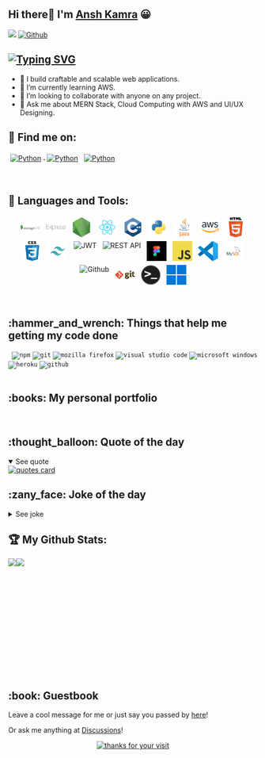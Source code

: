 

<!--
**Anshkamra1238/Anshkamra1238** is a ✨ _special_ ✨ repository because its `README.md` (this file) appears on your GitHub profile.

Here are some ideas to get you started:

- 🔭 I’m currently working on ...
- 🌱 I’m currently learning ...
- 👯 I’m looking to collaborate on ...
- 🤔 I’m looking for help with ...
- 💬 Ask me about ...
- 📫 How to reach me: ...
- 😄 Pronouns: ...
- ⚡ Fun fact: ...
-->
## Hi there👋  I'm [Ansh Kamra][website] 😀 <br>


![](https://visitor-badge.laobi.icu/badge?page_id=Anshkamra1238.Anshkamra1238) [![Github](https://img.shields.io/github/followers/Anshkamra1238?label=Followers&logo=Github)](https://github.com/Anshkamra1238)




## <a href="https://git.io/typing-svg"><img src="https://readme-typing-svg.herokuapp.com?font=Roboto&duration=5000&pause=10&width=435&lines=Software+Developer;MERN+Stack+Developer;Cloud+Engineer;UI%2FUX+Designer" alt="Typing SVG" /></a>

- 🔭 I build craftable and scalable web applications.
- 🌱 I’m currently learning AWS. 
- 👯 I’m looking to collaborate with anyone on any project.
- 💬 Ask me about MERN Stack, Cloud Computing with AWS and UI/UX Designing.


## :email: Find me on:

<!--
[<img align="left" alt="Anshkamra1238" width="40px" src="https://raw.githubusercontent.com/iconic/open-iconic/master/svg/globe.svg" />][website]
[<img align="left" alt="Anshkamra1238 | LinkedIn" width="40px" src="https://cdn.jsdelivr.net/npm/simple-icons@v3/icons/linkedin.svg" />][linkedin]
[<img align="left" alt="Anshkamra1238 | Mail" width="40px" src="https://cdn.jsdelivr.net/npm/simple-icons@v3/icons/gmail.svg" />][mail]
-->

<p align="center">
 

 <a href="https://opportfolio-8xg1.onrender.com" target="_blank" rel="noopener noreferrer"> <img src="https://cdn-icons-png.flaticon.com/512/841/841364.png" alt="Python" height="40" style="vertical-align:top; margin:4px"> </a>
 <a href="https://www.linkedin.com/in/anshkamra12/" target="_blank" rel="noopener noreferrer"> <img src="https://cdn-icons-png.flaticon.com/512/174/174857.png" alt="Python" height="40" style="vertical-align:top; margin:4px"></a>
 <a href="mailto:anshkamra1238@gmail.com"> <img src="https://cdn-icons-png.flaticon.com/512/726/726623.png" alt="Python" height="40" style="vertical-align:top; margin:4px"></a> 
</p>

<br />


## 🧰 Languages and Tools:
<p align="center">
  <img src="https://raw.githubusercontent.com/github/explore/37c71fdca4e12086faf8c7009793d2eb588c914e/topics/mongodb/mongodb.png" alt="MongoDB" height="40" style="vertical-align:top; margin:4px">
<img src="https://raw.githubusercontent.com/github/explore/37c71fdca4e12086faf8c7009793d2eb588c914e/topics/express/express.png" alt="Express.js" height="40" style="vertical-align:top; margin:4px">
<img src="https://raw.githubusercontent.com/github/explore/80688e429a7d4ef2fca1e82350fe8e3517d3494d/topics/nodejs/nodejs.png" alt="NodeJS" height="40" style="vertical-align:top; margin:4px">
  <img src="https://raw.githubusercontent.com/github/explore/37c71fdca4e12086faf8c7009793d2eb588c914e/topics/react/react.png" alt="React.js" height="40" style="vertical-align:top; margin:4px">
<img src="https://raw.githubusercontent.com/github/explore/37c71fdca4e12086faf8c7009793d2eb588c914e/topics/cpp/cpp.png" alt="C++" height="40" style="vertical-align:top; margin:4px">
<img src="https://raw.githubusercontent.com/github/explore/80688e429a7d4ef2fca1e82350fe8e3517d3494d/topics/python/python.png" alt="Python" height="40" style="vertical-align:top; margin:4px">
  <img src="https://raw.githubusercontent.com/github/explore/37c71fdca4e12086faf8c7009793d2eb588c914e/topics/java/java.png" alt="Java" height="40" style="vertical-align:top; margin:4px">
  <img src="https://raw.githubusercontent.com/github/explore/37c71fdca4e12086faf8c7009793d2eb588c914e/topics/aws/aws.png" alt="AWS" height="40" style="vertical-align:top; margin:4px">
<img src="https://raw.githubusercontent.com/github/explore/37c71fdca4e12086faf8c7009793d2eb588c914e/topics/html/html.png" alt="HTML" height="40" style="vertical-align:top; margin:4px">
<img src="https://raw.githubusercontent.com/github/explore/37c71fdca4e12086faf8c7009793d2eb588c914e/topics/css/css.png" alt="CSS" height="40" style="vertical-align:top; margin:4px">
<img src="https://raw.githubusercontent.com/github/explore/37c71fdca4e12086faf8c7009793d2eb588c914e/topics/tailwind/tailwind.png" alt="Tailwind CSS" height="40" style="vertical-align:top; margin:4px">
<img src="https://via.placeholder.com/40/000000/FFFFFF?text=JWT" alt="JWT" height="40" style="vertical-align:top; margin:4px">


<img src="https://via.placeholder.com/40/000000/FFFFFF?text=REST+API" alt="REST API" height="40" style="vertical-align:top; margin:4px">
<img src="https://raw.githubusercontent.com/github/explore/37c71fdca4e12086faf8c7009793d2eb588c914e/topics/figma/figma.png" alt="Figma" height="40" style="vertical-align:top; margin:4px">


<img src="https://raw.githubusercontent.com/github/explore/80688e429a7d4ef2fca1e82350fe8e3517d3494d/topics/javascript/javascript.png" alt="Javascript" height="40" style="vertical-align:top; margin:4px">
<img src="https://raw.githubusercontent.com/github/explore/80688e429a7d4ef2fca1e82350fe8e3517d3494d/topics/visual-studio-code/visual-studio-code.png" alt="VS Code" height="40" style="vertical-align:top; margin:4px">

<img src="https://raw.githubusercontent.com/github/explore/80688e429a7d4ef2fca1e82350fe8e3517d3494d/topics/mysql/mysql.png" alt="MySQL" height="40" style="vertical-align:top; margin:4px">
 
<img src="https://cdn-icons-png.flaticon.com/512/5968/5968866.png" alt="Github" height="40" style="vertical-align:top; margin:4px">
<img src="https://raw.githubusercontent.com/github/explore/80688e429a7d4ef2fca1e82350fe8e3517d3494d/topics/git/git.png" alt="Git" height="40" style="vertical-align:top; margin:4px">
<img src="https://raw.githubusercontent.com/github/explore/80688e429a7d4ef2fca1e82350fe8e3517d3494d/topics/terminal/terminal.png" alt="Terminal" height="40" style="vertical-align:top; margin:4px">

<img src="https://raw.githubusercontent.com/github/explore/80688e429a7d4ef2fca1e82350fe8e3517d3494d/topics/windows/windows.png" alt="Windows" height="40" style="vertical-align:top; margin:4px">

</p>

<br />

<h2>:hammer_and_wrench: Things that help me getting my code done</h2>
<code> <img title="npm" alt="npm" width="30px" src="https://cdn.jsdelivr.net/gh/devicons/devicon/icons/npm/npm-original-wordmark.svg" /></code>
<code><img title="Git" alt="git" width="30px" src="https://cdn.jsdelivr.net/gh/devicons/devicon/icons/git/git-original.svg" /></code>
<code><img title="Mozilla Firefox" alt="mozilla firefox" width="30px" src="https://cdn.jsdelivr.net/gh/devicons/devicon/icons/firefox/firefox-original.svg" /></code>
<code><img title="VS Code" alt="visual studio code" width="30px" src="https://cdn.jsdelivr.net/gh/devicons/devicon/icons/vscode/vscode-original.svg" /></code>
<code><img title="MS Windows" alt="microsoft windows" width="30px" src="https://cdn.jsdelivr.net/gh/devicons/devicon/icons/windows8/windows8-original.svg" /></code>
<code> <img title="Heroku" alt="heroku" width="30px" src="https://cdn.jsdelivr.net/gh/devicons/devicon/icons/heroku/heroku-original-wordmark.svg" /></code>
<code><img title="GitHub" alt="github" width="30px" src="https://cdn.jsdelivr.net/gh/devicons/devicon/icons/github/github-original.svg" /></code>
</br></br>
<h2>:books: My personal portfolio</h2>
<a href="https://opportfolio-8xg1.onrender.com">
<!--     <img alt="link to the repository of my personal portfolio" src="https://github-readme-stats-carol42.vercel.app/api/pin/?username=Carol42&repo=portfolio&theme=midnight-purple&hide_border=true"> -->
</a>
</br>

<h2>:thought_balloon: Quote of the day</h2>
<details open>
    <summary>See quote</summary>
    <a href="https://github.com/piyushsuthar/github-readme-quotes">
        <img src="https://quotes-github-readme.vercel.app/api?type=horizontal&theme=tokyonight" alt="quotes card">
    </a>
</details>
<h2>:zany_face: Joke of the day</h2>
<details>
    <summary>See joke</summary>
    <a href="https://github.com/ABSphreak/readme-jokes">
        <img src="https://readme-jokes.vercel.app/api?theme=tokyonight&hideBorder" alt="Jokes Card" />
    </a>
</details>





## :trophy: My Github Stats:

<!--
![GitHub stats](https://readme-stats-cfgj2cxdy.vercel.app/api?username=CharalambosIoann&count_private=true&show_icons=true&theme=tokyonight)
![Top Langs](https://readme-stats-cfgj2cxdy.vercel.app/api/top-langs/?username=CharalambosIoannou&hide=php&theme=tokyonight)
-->
<div>
<a href="https://github-readme-stats.vercel.app/api?username=Anshkamra1238&theme=tokyonight">
  <img  align="left" src="https://github-readme-stats.vercel.app/api?username=Anshkamra1238&count_private=true&show_icons=true&theme=tokyonight" />
</a>
<a href="https://github-readme-stats.vercel.app/api/top-langs/?username=Anshkamra1238&hide=php&theme=tokyonight">
  <img align="left" src="https://github-readme-stats.vercel.app/api/top-langs/?username=Anshkamra1238&hide=php&theme=tokyonight" />
</a>
</div>
<br><br>


[website]: https://opportfolio-8xg1.onrender.com
[linkedin]: https://www.linkedin.com/in/anshkamra12/
[mail]: mailto:anshkamra1238@gmail.com

<br><br><br><br><br><br><br><br><br><br><br>

<h2>:book: Guestbook</h2>
<p>Leave a cool message for me or just say you passed by <a href="https://github.com/Anshkamra1238/Anshkamra1238/issues/new?template=guestbook-entry.md">here</a>!</p>
<p>Or ask me anything at <a href="https://github.com/Anshkamra1238/Anshkamra1238/discussions/new/choose">Discussions</a>!</p>

<div align="center">
    <a href="https://git.io/typing-svg">
        <img alt="thanks for your visit" src="https://readme-typing-svg.demolab.com?font=Roboto+Slab&size=24&pause=1000&color=7E3ACECE&center=true&vCenter=true&width=435&lines=Thanks+for+your+visit!" >
    </a>
</div>

